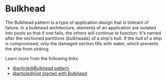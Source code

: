 # Bulkhead

The Bulkhead pattern is a type of application design that is tolerant of failure. In a bulkhead architecture, elements of an application are isolated into pools so that if one fails, the others will continue to function. It's named after the sectioned partitions (bulkheads) of a ship's hull. If the hull of a ship is compromised, only the damaged section fills with water, which prevents the ship from sinking.

Learn more from the following links:

- [@article@Bulkhead pattern](https://learn.microsoft.com/en-us/azure/architecture/patterns/bulkhead)
- [@article@Get started with Bulkhead](https://dzone.com/articles/resilient-microservices-pattern-bulkhead-pattern)